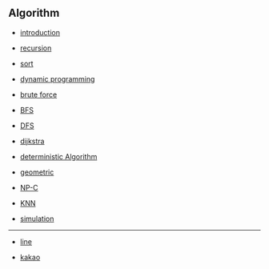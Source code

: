 ## Algorithm


* [introduction](./introduction)



* [recursion](./recursion)



* [sort](./sorting)



* [dynamic programming](./dp)



* [brute force](./bruteForce)



* [BFS](./BFS)



* [DFS](./DFS)



* [dijkstra](./dijkstra)



* [deterministic Algorithm](./deterministicAlgorithm)



* [geometric](./geometric)



* [NP-C](./npComplete)



* [KNN](./knn)



* [simulation](./simulation)



-------



* [line]()



* [kakao]()



